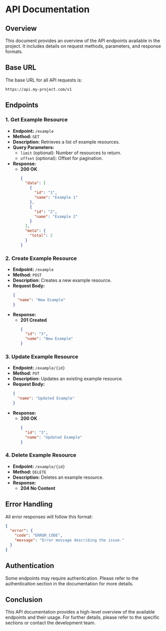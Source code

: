 # API Documentation

## Overview

This document provides an overview of the API endpoints available in the project. It includes details on request methods, parameters, and response formats.

## Base URL

The base URL for all API requests is:

```
https://api.my-project.com/v1
```

## Endpoints

### 1. Get Example Resource

- **Endpoint:** `/example`
- **Method:** `GET`
- **Description:** Retrieves a list of example resources.
- **Query Parameters:**
  - `limit` (optional): Number of resources to return.
  - `offset` (optional): Offset for pagination.
- **Response:**
  - **200 OK**
    ```json
    {
      "data": [
        {
          "id": "1",
          "name": "Example 1"
        },
        {
          "id": "2",
          "name": "Example 2"
        }
      ],
      "meta": {
        "total": 2
      }
    }
    ```

### 2. Create Example Resource

- **Endpoint:** `/example`
- **Method:** `POST`
- **Description:** Creates a new example resource.
- **Request Body:**
  ```json
  {
    "name": "New Example"
  }
  ```
- **Response:**
  - **201 Created**
    ```json
    {
      "id": "3",
      "name": "New Example"
    }
    ```

### 3. Update Example Resource

- **Endpoint:** `/example/{id}`
- **Method:** `PUT`
- **Description:** Updates an existing example resource.
- **Request Body:**
  ```json
  {
    "name": "Updated Example"
  }
  ```
- **Response:**
  - **200 OK**
    ```json
    {
      "id": "3",
      "name": "Updated Example"
    }
    ```

### 4. Delete Example Resource

- **Endpoint:** `/example/{id}`
- **Method:** `DELETE`
- **Description:** Deletes an example resource.
- **Response:**
  - **204 No Content**

## Error Handling

All error responses will follow this format:

```json
{
  "error": {
    "code": "ERROR_CODE",
    "message": "Error message describing the issue."
  }
}
```

## Authentication

Some endpoints may require authentication. Please refer to the authentication section in the documentation for more details.

## Conclusion

This API documentation provides a high-level overview of the available endpoints and their usage. For further details, please refer to the specific sections or contact the development team.
